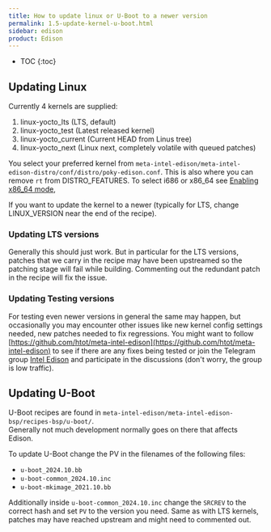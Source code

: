 ```yaml
---
title: How to update linux or U-Boot to a newer version
permalink: 1.5-update-kernel-u-boot.html
sidebar: edison
product: Edison
---
```

* TOC
{:toc}
## Updating Linux
Currently 4 kernels are supplied:
 1. linux-yocto_lts (LTS, default)
 1. linux-yocto_test (Latest released kernel)
 1. linux-yocto_current (Current HEAD from Linus tree)
 2. linux-yocto_next (Linux next, completely volatile with queued patches)

You select your preferred kernel from `meta-intel-edison/meta-intel-edison-distro/conf/distro/poky-edison.conf`. This is also where you can remove `rt` from DISTRO_FEATURES. To select i686 or x86_64 see [Enabling x86_64 mode](1.4-i686-or-x86_64.html#enabling-x86_64-mode),

If you want to update the kernel to a newer (typically for LTS, change LINUX_VERSION near the end of the recipe).

### Updating LTS versions
Generally this should just work. But in particular for the LTS versions, patches that we carry in the recipe may have been upstreamed so the patching stage will fail while building. Commenting out the redundant patch in the recipe will fix the issue.

### Updating Testing versions
For testing even newer versions in general the same may happen, but occasionally you may encounter other issues like new kernel config settings needed, new patches needed to fix regressions. You might want to follow [https://github.com/htot/meta-intel-edison](https://github.com/htot/meta-intel-edison) to see if there are any fixes being tested or join the Telegram group [Intel Edison](https://t.me/IntelEdison) and participate in the discussions (don't worry, the group is low traffic).

## Updating U-Boot
U-Boot recipes are found in `meta-intel-edison/meta-intel-edison-bsp/recipes-bsp/u-boot/`.   
Generally not much development normally goes on there that affects Edison.

To update U-Boot change the PV in the filenames of the following files:
  * `u-boot_2024.10.bb`
  * `u-boot-common_2024.10.inc`
  * `u-boot-mkimage_2021.10.bb`

Additionally inside `u-boot-common_2024.10.inc` change the `SRCREV` to the correct hash and set `PV` to the version you need. Same as with LTS kernels, patches may have reached upstream and might need to commented out.

